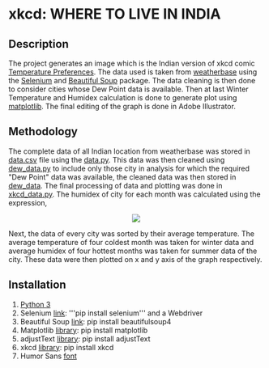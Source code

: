 # xkcd: WHERE TO LIVE IN INDIA

## Description

The project generates an image which is the Indian version of xkcd comic [Temperature Preferences](https://xkcd.com/1916/). The data used is taken from [weatherbase](http://www.weatherbase.com/) using the [Selenium](https://pypi.org/project/selenium/) and [Beautiful Soup](https://pypi.org/project/beautifulsoup4/) package. The data cleaning is then done to consider cities whose Dew Point data is available. Then at last Winter Temperature and Humidex calculation is done to generate plot using [matplotlib](https://pypi.org/project/matplotlib/). The final editing of the graph is done in Adobe Illustrator.

## Methodology

The complete data of all Indian location from weatherbase was stored in [data.csv](https://github.com/kshhhv/xkcd-WHERE-TO-LIVE-IN-INDIA/blob/master/data.csv) file using the [data.py](https://github.com/kshhhv/xkcd-WHERE-TO-LIVE-IN-INDIA/blob/master/data.py). This data was then cleaned using [dew_data.py](https://github.com/kshhhv/xkcd-WHERE-TO-LIVE-IN-INDIA/blob/master/dew_data.py) to include only those city in analysis for which the required "Dew Point" data was available, the cleaned data was then stored in [dew_data](https://github.com/kshhhv/xkcd-WHERE-TO-LIVE-IN-INDIA/blob/master/dew_data.csv).
The final processing of data and plotting was done in [xkcd_data.py](https://github.com/kshhhv/xkcd-WHERE-TO-LIVE-IN-INDIA/blob/master/xkcd_data.py). The humidex of city for each month was calculated using the expression,

<p align="center">
<img src="https://latex.codecogs.com/gif.latex?\text{Temperature%20\(Celsius)}%+%200.5555\left(6.11e^{5417.753(\frac{1}{273.16}-\frac{1}{273.15+Dew%20Point})}%20-%2010\right)">
</p>

Next, the data of every city was sorted by their average temperature. The average temperature of four coldest month was taken for winter data and average humidex of four hottest months was taken for summer data of the city. These data were then plotted on x and y axis of the graph respectively.



## Installation
1. [Python 3](https://www.python.org/downloads/release/python-383/)
2. Selenium [link](https://pypi.org/project/selenium/): '''pip install selenium''' and a Webdriver
3. Beautiful Soup [link](https://files.pythonhosted.org/packages/66/25/ff030e2437265616a1e9b25ccc864e0371a0bc3adb7c5a404fd661c6f4f6/beautifulsoup4-4.9.1-py3-none-any.whl): pip install beautifulsoup4
4. Matplotlib [library](https://pypi.org/project/matplotlib/): pip install matplotlib
5. adjustText [library](https://pypi.org/project/adjustText/): pip install adjustText
6. xkcd [library](https://pypi.org/project/xkcd/): pip install xkcd
7. Humor Sans [font](http://antiyawn.com/uploads/humorsans.html)



